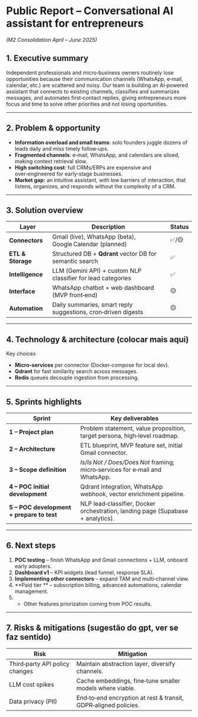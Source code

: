 # Public Report – Conversational AI assistant for entrepreneurs  
*(M2 Consolidation April – June 2025)*  

## 1. Executive summary  
Independent professionals and micro‑business owners routinely lose opportunities because their communication channels (WhatsApp, e‑mail, calendar, etc.) are scattered and noisy. Our team is building an AI‑powered assistant that connects to existing channels, classifies and summarizes messages, and automates first‑contact replies, giving entrepreneurs more focus and time to solve other priorities and not losing oportunities.

---  
## 2. Problem & opportunity  
- **Information overload and small teams**: solo founders juggle dozens of leads daily and miss timely follow‑ups.  
- **Fragmented channels**: e‑mail, WhatsApp, and calendars are siloed, making context retrieval slow.  
- **High switching cost**: full CRMs/ERPs are expensive and over‑engineered for early‑stage businesses.  
- **Market gap:** an intuitive assistant, with low barriers of interaction, that listens, organizes, and responds without the complexity of a CRM.

---  
## 3. Solution overview  
| Layer | Description | Status |
|-------|-------------|--------|
| **Connectors** | Gmail (live), WhatsApp (beta), Google Calendar (planned) | ✅/🟡 |
| **ETL & Storage** | Structured DB + **Qdrant** vector DB for semantic search | ✅ |
| **Intelligence** | LLM (Gemini API) + custom NLP classifier for lead categories | ✅ |
| **Interface** | WhatsApp chatbot + web dashboard (MVP front‑end) | 🟡 |
| **Automation** | Daily summaries, smart reply suggestions, cron‑driven digests | 🟡 |

---  
## 4. Technology & architecture (colocar mais aqui)

Key choices  
- **Micro‑services** per connector (Docker‑compose for local dev).  
- **Qdrant** for fast similarity search across messages.  
- **Redis** queues decouple ingestion from processing.  

---  
## 5. Sprints highlights  

| Sprint | Key deliverables |
|--------|-----------------|
| **1 – Project plan** | Problem statement, value proposition, target persona, high‑level roadmap. |
| **2 – Architecture** | ETL blueprint, MVP feature set, initial Gmail connector. |
| **3 – Scope definition** | *Is/Is Not / Does/Does Not* framing; micro‑services for e‑mail and WhatsApp. |
| **4 – POC initial development** | Qdrant integration, WhatsApp webhook, vector enrichment pipeline. |
| **5 – POC development + prepare to test** | NLP lead‑classifier, Docker orchestration, landing page (Supabase + analytics). |


---  
## 6. Next steps  

1. **POC testing** – finish WhatsApp and Gmail connections + LLM, onboard early adopters.  
2. **Dashboard v1** – KPI widgets (lead funnel, response SLA).  
3. **Implementing other connectors** – expand TAM and multi‑channel view.  
4. **Paid tier ** – subscription billing, advanced automations, calendar management.  
5. + Other features priorization coming from POC results.  

---  
## 7. Risks & mitigations (sugestão do gpt, ver se faz sentido)

| Risk | Mitigation |
|------|------------|
| Third‑party API policy changes | Maintain abstraction layer, diversify channels. |
| LLM cost spikes | Cache embeddings, fine‑tune smaller models where viable. |
| Data privacy (PII) | End‑to‑end encryption at rest & transit, GDPR‑aligned policies. |
